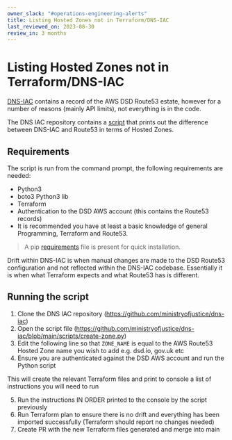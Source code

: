 ```yaml
---
owner_slack: "#operations-engineering-alerts"
title: Listing Hosted Zones not in Terraform/DNS-IAC
last_reviewed_on: 2023-08-30
review_in: 3 months
---
```


# Listing Hosted Zones not in Terraform/DNS-IAC

[DNS-IAC](https://github.com/ministryofjustice/dns-iac) contains a record of the AWS DSD Route53 estate, however for a number of reasons (mainly API limits), not everything is in the code.

The DNS IAC repository contains a [script](https://github.com/ministryofjustice/dns-iac/blob/main/scripts/get-zone-drift.py) that prints out the difference between DNS-IAC and Route53 in terms of Hosted Zones.

## Requirements

The script is run from the command prompt, the following requirements are needed:

* Python3
* boto3 Python3 lib
* Terraform
* Authentication to the DSD AWS account (this contains the Route53 records)
* It is recommended you have at least a basic knowledge of general Programming, Terraform and Route53.

> A pip [requirements](https://github.com/ministryofjustice/dns-iac/blob/main/scripts/requirements.txt) file is present for quick installation.

Drift within DNS-IAC is when manual changes are made to the DSD Route53 configuration and not reflected within the DNS-IAC codebase. Essentially it is when what Terraform expects and what Route53 has is different.

## Running the script

1. Clone the DNS IAC repository (<https://github.com/ministryofjustice/dns-iac>)
2. Open the script file (<https://github.com/ministryofjustice/dns-iac/blob/main/scripts/create-zone.py>)
3. Edit the following line so that `ZONE_NAME` is equal to the AWS Route53 Hosted Zone name you wish to add e.g. dsd.io, gov.uk etc
4. Ensure you are authenticated against the DSD AWS account and run the Python script

This will create the relevant Terraform files and print to console a list of instructions you will need to run

5. Run the instructions IN ORDER printed to the console by the script previously
6. Run Terraform plan to ensure there is no drift and everything has been imported successfully (Terraform should report no changes needed)
7. Create PR with the new Terraform files generated and merge into main
